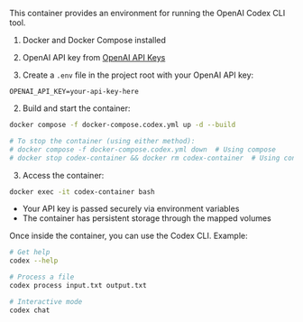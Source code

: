 

This container provides an environment for running the OpenAI Codex CLI tool.


1. Docker and Docker Compose installed
2. OpenAI API key from [OpenAI API Keys](https://platform.openai.com/api-keys)


1. Create a `.env` file in the project root with your OpenAI API key:

```
OPENAI_API_KEY=your-api-key-here
```

2. Build and start the container:

```bash
docker compose -f docker-compose.codex.yml up -d --build

# To stop the container (using either method):
# docker compose -f docker-compose.codex.yml down  # Using compose
# docker stop codex-container && docker rm codex-container  # Using container name
```

3. Access the container:

```bash
docker exec -it codex-container bash
```

- Your API key is passed securely via environment variables
- The container has persistent storage through the mapped volumes

Once inside the container, you can use the Codex CLI. Example:

```bash
# Get help
codex --help

# Process a file
codex process input.txt output.txt

# Interactive mode
codex chat
```
